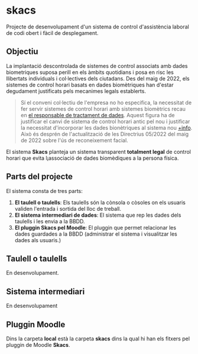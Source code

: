 # skacs
Projecte de desenvolupament d'un sistema de control d'assistència laboral de codi obert i fàcil de desplegament.

## Objectiu
La implantació descontrolada de sistemes de control associats amb dades biometriques suposa perill en els àmbits quotidians i posa en risc les llibertats individuals i col·lectives dels ciutadans. Des del maig de 2022, els sistemes de control horari basats en dades biomètriques han d'estar degudament justificats pels mecanimes legals establerts.

> Sí el conveni col·lectiu de l'empresa no ho especifica, la necessitat de fer
> servir sistemes de control horari amb sistemes biomètrics recau en [el responsable de
> tractament de dades](https://apdcat.gencat.cat/ca/drets_i_obligacions/responsables/obligacions/delegat-proteccio-dades/).
> Aquest figura ha de justificar el canvi de sistema de control horari antic pel nou i justificar la necessitat d'incorporar les
> dades bionètriques al sistema nou [+info](https://periscopiofiscalylegal.pwc.es/el-nuevo-criterio-de-la-agencia-sobre-el-tratamiento-de-control-de-presencia-mediante-sistemas-biometricos/).
> Això és desprén de l'actualització de les Directrius 05/2022 del maig de 2022 sobre l'ús de reconeixement facial.

El sistema **Skacs** planteja un sistema transparent **totalment legal** de control horari que evita l¡associació de dades biomèdiques a la persona física.

## Parts del projecte
El sistema consta de tres parts: 

1) **El taulell o taulells**: Els taulells són la cònsola o còsoles on els usuaris validen l'entrada i sortida del lloc de treball.
2) **El sistema intermediari de dades**: El sistema que rep les dades dels taulells i les envia a la BBDD.
3) **El pluggin Skacs pel Moodle**: El pluggin que permet relacionar les dades guardades a la BBDD (administrar el sistema i visualitzar les dades als usuaris.)

## Taulell o taulells
En desenvolupament.

## Sistema intermediari
En desenvolupament

## Pluggin Moodle
Dins la carpeta **local** està la carpeta **skacs** dins la qual hi han els fitxers pel pluggin de Moodle **Skacs**. 




